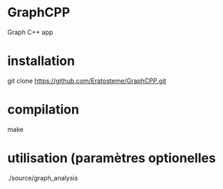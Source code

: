 # GraphCPP
Graph C++ app

# installation
git clone https://github.com/Eratosteme/GraphCPP.git

# compilation
make

# utilisation (paramètres optionelles
./source/graph_analysis
